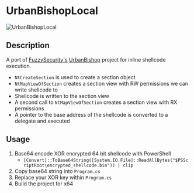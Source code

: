 # UrbanBishopLocal

![UrbanBishopLocal](https://raw.githubusercontent.com/slyd0g/UrbanBishopLocal/master/example.png)

## Description
A port of [FuzzySecurity's](https://twitter.com/FuzzySec) [UrbanBishop](https://github.com/FuzzySecurity/Sharp-Suite#urbanbishop) project for inline shellcode execution.

- ```NtCreateSection``` is used to create a section object
- ```NtMapViewOfSection``` creates a section view with RW permissions we can write shellcode to
- Shellcode is written to the section view
- A second call to ```NtMapViewOfSection``` creates a section view with RX permissions
- A pointer to the base address of the shellcode is converted to a delegate and executed

## Usage
1. Base64 encode XOR encrypted 64 bit shellcode with PowerShell
    - ```[Convert]::ToBase64String([System.IO.File]::ReadAllBytes("$PSScriptRoot\encrypted_shellcode.bin")) | clip```
2. Copy base64 string into ```Program.cs```
3. Replace your XOR key within ```Program.cs```
4. Build the project for x64

